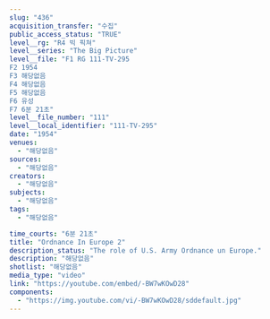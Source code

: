 ```yaml
---
slug: "436"
acquisition_transfer: "수집"
public_access_status: "TRUE"
level__rg: "R4 빅 픽쳐"
level__series: "The Big Picture"
level__file: "F1 RG 111-TV-295
F2 1954
F3 해당없음
F4 해당없음
F5 해당없음
F6 유성
F7 6분 21초"
level__file_number: "111"
level__local_identifier: "111-TV-295"
date: "1954"
venues: 
  - "해당없음"
sources: 
  - "해당없음"
creators: 
  - "해당없음"
subjects: 
  - "해당없음"
tags: 
  - "해당없음"

time_courts: "6분 21초"
title: "Ordnance In Europe 2"
description_status: "The role of U.S. Army Ordnance un Europe."
description: "해당없음"
shotlist: "해당없음"
media_type: "video"
link: "https://youtube.com/embed/-BW7wKOwD28"
components: 
  - "https://img.youtube.com/vi/-BW7wKOwD28/sddefault.jpg"
---
```

